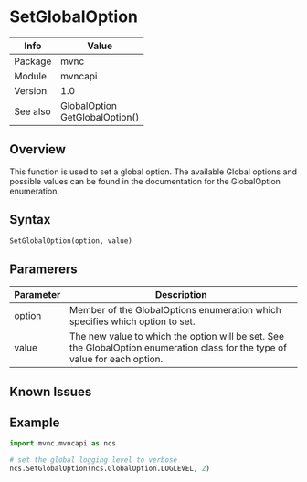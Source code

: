 # SetGlobalOption

|Info      | Value |
|----------|---------------|
|Package   |  mvnc         |
|Module    |  mvncapi      |
|Version   |  1.0          |
|See also  |  GlobalOption<br>GetGlobalOption()|

## Overview
This function is used to set a global option. The available Global options and possible values can be found in the documentation for the GlobalOption enumeration.

## Syntax

```python
SetGlobalOption(option, value)
```

## Paramerers

|Parameter      | Description |
|---------------|---------------|
|option|Member of the GlobalOptions enumeration which specifies which option to set.|
|value |The new value to which the option will be set.  See the GlobalOption enumeration class for the type of value for each option.| 

## Known Issues

## Example
```Python
import mvnc.mvncapi as ncs

# set the global logging level to verbose
ncs.SetGlobalOption(ncs.GlobalOption.LOGLEVEL, 2)
```

